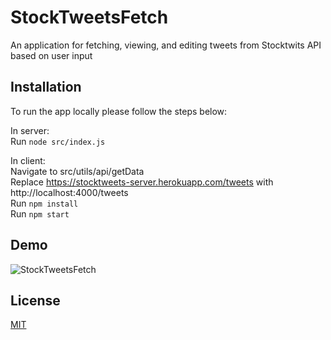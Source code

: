 # StockTweetsFetch

An application for fetching, viewing, and editing tweets from Stocktwits API based on user input

## Installation

To run the app locally please follow the steps below:

In server:<br/>
Run ```node src/index.js```<br/>


In client:<br/>
Navigate to src/utils/api/getData <br/>
Replace https://stocktweets-server.herokuapp.com/tweets with http://localhost:4000/tweets<br/>
Run ```npm install``` <br/>
Run ```npm start```<br/>


## Demo
![StockTweetsFetch](https://user-images.githubusercontent.com/22078200/82381564-6f82be80-99f8-11ea-9b21-80a1c442ce46.gif)

## License
[MIT](https://choosealicense.com/licenses/mit/)
